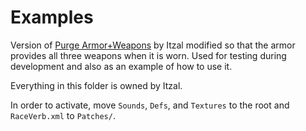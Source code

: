 # Examples

Version of [Purge Armor+Weapons](https://steamcommunity.com/sharedfiles/filedetails/?id=2030003441) by Itzal modified so that the armor provides all three weapons when it is worn. Used for testing during development and also as an example of how to use it.

Everything in this folder is owned by Itzal.

In order to activate, move `Sounds`, `Defs`, and `Textures` to the root and `RaceVerb.xml` to `Patches/`.
